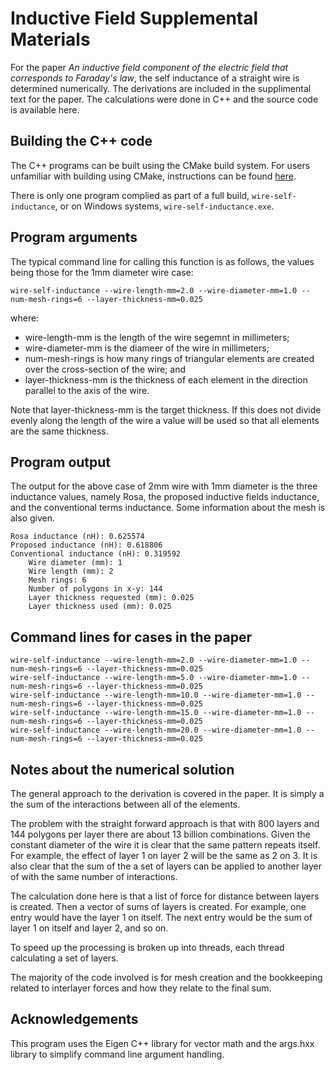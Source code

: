 # Inductive Field Supplemental Materials

For the paper *An inductive field component of the electric field that corresponds to Faraday's law*, the self inductance of a straight wire is determined numerically. The derivations are included in the supplimental text for the paper. The calculations were done in C++ and the source code is available here.

## Building the C++ code

The C++ programs can be built using the CMake build system. For users unfamiliar with building using CMake, instructions can be found [here](https://cmake.org/runningcmake/).

There is only one program complied as part of a full build, `wire-self-inductance`, or on Windows systems, `wire-self-inductance.exe`.

## Program arguments

The typical command line for calling this function is as follows, the values being those for the 1mm diameter wire case:
```
wire-self-inductance --wire-length-mm=2.0 --wire-diameter-mm=1.0 --num-mesh-rings=6 --layer-thickness-mm=0.025
```

where:
* wire-length-mm is the length of the wire segemnt in millimeters;
* wire-diameter-mm is the diameer of the wire in millimeters;
* num-mesh-rings is how many rings of triangular elements are created over the cross-section of the wire; and
* layer-thickness-mm is the thickness of each element in the direction parallel to the axis of the wire.

Note that layer-thickness-mm is the target thickness. If this does not divide evenly along the length of the wire a value will be used so that all elements are the same thickness.

## Program output

The output for the above case of 2mm wire with 1mm diameter is the three inductance values, namely Rosa, the proposed inductive fields inductance, and the conventional terms inductance. Some information about the mesh is also given.

```
Rosa inductance (nH): 0.625574
Proposed inductance (nH): 0.618806
Conventional inductance (nH): 0.319592
    Wire diameter (mm): 1
    Wire length (mm): 2
    Mesh rings: 6
    Number of polygons in x-y: 144
    Layer thickness requested (mm): 0.025
    Layer thickness used (mm): 0.025
```

## Command lines for cases in the paper

```
wire-self-inductance --wire-length-mm=2.0 --wire-diameter-mm=1.0 --num-mesh-rings=6 --layer-thickness-mm=0.025
wire-self-inductance --wire-length-mm=5.0 --wire-diameter-mm=1.0 --num-mesh-rings=6 --layer-thickness-mm=0.025
wire-self-inductance --wire-length-mm=10.0 --wire-diameter-mm=1.0 --num-mesh-rings=6 --layer-thickness-mm=0.025
wire-self-inductance --wire-length-mm=15.0 --wire-diameter-mm=1.0 --num-mesh-rings=6 --layer-thickness-mm=0.025
wire-self-inductance --wire-length-mm=20.0 --wire-diameter-mm=1.0 --num-mesh-rings=6 --layer-thickness-mm=0.025
```

## Notes about the numerical solution

The general approach to the derivation is covered in the paper. It is simply a the sum of the interactions between all of the elements.

The problem with the straight forward approach is that with 800 layers and 144 polygons per layer there are about 13 billion combinations. Given the constant diameter of the wire it is clear that the same pattern repeats itself. For example, the effect of layer 1 on layer 2 will be the same as 2 on 3. It is also clear that the sum of the a set of layers can be applied to another layer of with the same number of interactions.

The calculation done here is that a list of force for distance between layers is created. Then a vector of sums of layers is created. For example, one entry would have the layer 1 on itself. The next entry would be the sum of layer 1 on itself and layer 2, and so on.

To speed up the processing is broken up into threads, each thread calculating a set of layers.

The majority of the code involved is for mesh creation and the bookkeeping related to interlayer forces and how they relate to the final sum.

## Acknowledgements

This program uses the Eigen C++ library for vector math and the args.hxx library to simplify command line argument handling.

